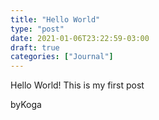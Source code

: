 ```yaml
---
title: "Hello World"
type: "post"
date: 2021-01-06T23:22:59-03:00
draft: true
categories: ["Journal"]
---
```


Hello World!
This is my first post

byKoga

